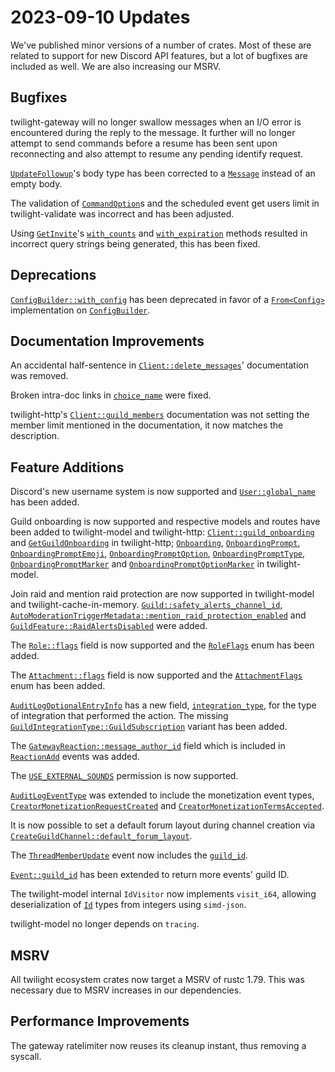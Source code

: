 # 2023-09-10 Updates

We've published minor versions of a number of crates. Most of these are related
to support for new Discord API features, but a lot of bugfixes are included as
well. We are also increasing our MSRV.

## Bugfixes

twilight-gateway will no longer swallow messages when an I/O error is encountered
during the reply to the message. It further will no longer attempt to send
commands before a resume has been sent upon reconnecting and also attempt to
resume any pending identify request.

[`UpdateFollowup`]'s body type has been corrected to a [`Message`] instead of an
empty body.

The validation of [`CommandOption`]s and the scheduled event get users limit in
twilight-validate was incorrect and has been adjusted.

Using [`GetInvite`]'s [`with_counts`] and [`with_expiration`] methods resulted in
incorrect query strings being generated, this has been fixed.

## Deprecations

[`ConfigBuilder::with_config`] has been deprecated in favor of a [`From<Config>`]
implementation on [`ConfigBuilder`].

## Documentation Improvements

An accidental half-sentence in [`Client::delete_messages`]' documentation was
removed.

Broken intra-doc links in [`choice_name`] were fixed.

twilight-http's [`Client::guild_members`] documentation was not setting the member
limit mentioned in the documentation, it now matches the description.

## Feature Additions

Discord's new username system is now supported and [`User::global_name`] has
been added.

Guild onboarding is now supported and respective models and routes have been
added to twilight-model and twilight-http: [`Client::guild_onboarding`] and
[`GetGuildOnboarding`] in twilight-http; [`Onboarding`], [`OnboardingPrompt`],
[`OnboardingPromptEmoji`], [`OnboardingPromptOption`], [`OnboardingPromptType`],
[`OnboardingPromptMarker`] and [`OnboardingPromptOptionMarker`] in twilight-model.

Join raid and mention raid protection are now supported in twilight-model and
twilight-cache-in-memory. [`Guild::safety_alerts_channel_id`],
[`AutoModerationTriggerMetadata::mention_raid_protection_enabled`] and
[`GuildFeature::RaidAlertsDisabled`] were added.

The [`Role::flags`] field is now supported and the [`RoleFlags`] enum has
been added.

The [`Attachment::flags`] field is now supported and the [`AttachmentFlags`]
enum has been added.

[`AuditLogOptionalEntryInfo`] has a new field, [`integration_type`], for the type
of integration that performed the action. The missing
[`GuildIntegrationType::GuildSubscription`] variant has been added.

The [`GatewayReaction::message_author_id`] field which is included in
[`ReactionAdd`] events was added.

The [`USE_EXTERNAL_SOUNDS`] permission is now supported.

[`AuditLogEventType`] was extended to include the monetization event types,
[`CreatorMonetizationRequestCreated`] and [`CreatorMonetizationTermsAccepted`].

It is now possible to set a default forum layout during channel creation via
[`CreateGuildChannel::default_forum_layout`].

The [`ThreadMemberUpdate`] event now includes the [`guild_id`].

[`Event::guild_id`] has been extended to return more events' guild ID.

The twilight-model internal `IdVisitor` now implements `visit_i64`, allowing
deserialization of [`Id`] types from integers using `simd-json`.

twilight-model no longer depends on `tracing`.

## MSRV

All twilight ecosystem crates now target a MSRV of rustc 1.79. This was necessary
due to MSRV increases in our dependencies.

## Performance Improvements

The gateway ratelimiter now reuses its cleanup instant, thus removing a syscall.

[`Attachment::flags`]: https://docs.rs/twilight-model/0.15.4/twilight_model/channel/struct.Attachment.html#structfield.flags
[`AttachmentFlags`]: https://docs.rs/twilight-model/0.15.4/twilight_model/channel/struct.AttachmentFlags.html
[`AuditLogEventType`]: https://docs.rs/twilight-model/0.15.4/twilight_model/guild/audit_log/enum.AuditLogEventType.html
[`AuditLogOptionalEntryInfo`]: https://docs.rs/twilight-model/0.15.4/twilight_model/guild/audit_log/struct.AuditLogOptionalEntryInfo.html
[`AutoModerationTriggerMetadata::mention_raid_protection_enabled`]: https://docs.rs/twilight-model/0.15.4/twilight_model/guild/auto_moderation/struct.AutoModerationTriggerMetadata.html#structfield.mention_raid_protection_enabled
[`Client::delete_messages`]: https://docs.rs/twilight-http/0.15.4/twilight_http/client/struct.Client.html#method.delete_messages
[`Client::guild_members`]: https://docs.rs/twilight-http/0.15.4/twilight_http/client/struct.Client.html#method.guild_members
[`Client::guild_onboarding`]: https://docs.rs/twilight-http/0.15.4/twilight_http/client/struct.Client.html#method.guild_onboarding
[`CommandOption`]: https://docs.rs/twilight-model/0.15.4/twilight_model/application/command/struct.CommandOption.html
[`ConfigBuilder::with_config`]: https://docs.rs/twilight-gateway/0.15.4/twilight_gateway/struct.ConfigBuilder.html#method.with_config
[`ConfigBuilder`]: https://docs.rs/twilight-gateway/0.15.4/twilight_gateway/struct.ConfigBuilder.html
[`CreateGuildChannel::default_forum_layout`]: https://docs.rs/twilight-http/0.15.4/twilight_http/request/guild/struct.CreateGuildChannel.html#method.default_forum_layout
[`CreatorMonetizationRequestCreated`]: https://docs.rs/twilight-model/0.15.4/twilight_model/guild/audit_log/enum.AuditLogEventType.html#variant.CreatorMonetizationRequestCreated
[`CreatorMonetizationTermsAccepted`]: https://docs.rs/twilight-model/0.15.4/twilight_model/guild/audit_log/enum.AuditLogEventType.html#variant.CreatorMonetizationTermsAccepted
[`Event::guild_id`]: https://docs.rs/twilight-model/0.15.4/twilight_model/gateway/event/enum.Event.html#method.guild_id
[`From<Config>`]: https://docs.rs/twilight-gateway/0.15.4/twilight_gateway/struct.ConfigBuilder.html#impl-From%3CConfig%3E-for-ConfigBuilder
[`GatewayReaction::message_author_id`]: https://docs.rs/twilight-model/0.15.4/twilight_model/gateway/struct.GatewayReaction.html#structfield.message_author_id
[`GetGuildOnboarding`]: https://docs.rs/twilight-http/0.15.4/twilight_http/request/guild/struct.GetGuildOnboarding.html
[`GetInvite`]: https://docs.rs/twilight-http/0.15.4/twilight_http/request/channel/invite/struct.GetInvite.html
[`Guild::safety_alerts_channel_id`]: https://docs.rs/twilight-model/0.15.4/twilight_model/guild/struct.Guild.html#structfield.safety_alerts_channel_id
[`GuildFeature::RaidAlertsDisabled`]: https://docs.rs/twilight-model/0.15.4/twilight_model/guild/enum.GuildFeature.html#variant.RaidAlertsDisabled
[`GuildIntegrationType::GuildSubscription`]: https://docs.rs/twilight-model/0.15.4/twilight_model/guild/enum.GuildIntegrationType.html#variant.GuildSubscription
[`Id`]: https://docs.rs/twilight-model/0.15.4/twilight_model/id/struct.Id.html
[`Message`]: https://docs.rs/twilight-model/0.15.4/twilight_model/channel/message/struct.Message.html
[`OnboardingPromptEmoji`]: https://docs.rs/twilight-model/0.15.4/twilight_model/guild/onboarding/struct.OnboardingPromptEmoji.html
[`OnboardingPromptMarker`]: https://docs.rs/twilight-model/0.15.4/twilight_model/id/marker/struct.OnboardingPromptMarker.html
[`OnboardingPromptOptionMarker`]: https://docs.rs/twilight-model/0.15.4/twilight_model/id/marker/struct.OnboardingPromptOptionMarker.html
[`OnboardingPromptOption`]: https://docs.rs/twilight-model/0.15.4/twilight_model/guild/onboarding/struct.OnboardingPromptOption.html
[`OnboardingPromptType`]: https://docs.rs/twilight-model/0.15.4/twilight_model/guild/onboarding/enum.OnboardingPromptType.html
[`OnboardingPrompt`]: https://docs.rs/twilight-model/0.15.4/twilight_model/guild/onboarding/struct.OnboardingPrompt.html
[`Onboarding`]: https://docs.rs/twilight-model/0.15.4/twilight_model/guild/onboarding/struct.Onboarding.html
[`ReactionAdd`]: https://docs.rs/twilight-model/0.15.4/twilight_model/gateway/payload/incoming/struct.ReactionAdd.html
[`Role::flags`]: https://docs.rs/twilight-model/0.15.4/twilight_model/guild/struct.Role.html#structfield.flags
[`RoleFlags`]: https://docs.rs/twilight-model/0.15.4/twilight_model/guild/struct.RoleFlags.html
[`ThreadMemberUpdate`]: https://docs.rs/twilight-model/0.15.4/twilight_model/gateway/payload/incoming/struct.ThreadMemberUpdate.html
[`USE_EXTERNAL_SOUNDS`]: https://docs.rs/twilight-model/0.15.4/twilight_model/guild/struct.Permissions.html#associatedconstant.USE_EXTERNAL_SOUNDS
[`UpdateFollowup`]: https://docs.rs/twilight-http/0.15.4/twilight_http/request/application/interaction/struct.UpdateFollowup.html
[`User::global_name`]: https://docs.rs/twilight-model/0.15.4/twilight_model/user/struct.User.html#structfield.global_name
[`choice_name`]: https://docs.rs/twilight-validate/0.15.3/twilight_validate/command/fn.choice_name.html
[`guild_id`]: https://docs.rs/twilight-model/0.15.4/twilight_model/gateway/payload/incoming/struct.ThreadMemberUpdate.html#structfield.guild_id
[`integration_type`]: https://docs.rs/twilight-model/0.15.4/twilight_model/guild/audit_log/struct.AuditLogOptionalEntryInfo.html#structfield.integration_type
[`with_counts`]: https://docs.rs/twilight-http/0.15.4/twilight_http/request/channel/invite/struct.GetInvite.html#method.with_counts
[`with_expiration`]: https://docs.rs/twilight-http/0.15.4/twilight_http/request/channel/invite/struct.GetInvite.html#method.with_expiration
